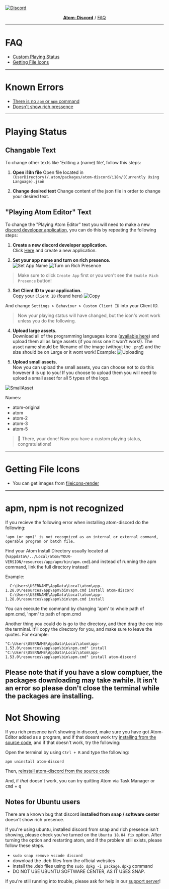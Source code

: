 [![Discord](https://s33.postimg.cc/savzs5uhb/atom-banner.png)](http://discord.gg/zfEs3K6)

<p align="center">
  <b><a href="https://github.com/HelloWorld017/atom-discord">Atom-Discord</a></b> / <a href="https://github.com/HelloWorld017/atom-discord/blob/master/faq.md">FAQ</a>
</p>

---

# FAQ

* [Custom Playing Status](#playing-status)  
* [Getting File Icons](#getting-file-icons)

---

# Known Errors

* [There is no `apm` or `npm` command](#apm-npm-is-not-recognized)
* [Doesn't show rich pressence](#not-showing)


----

# Playing Status
## Changable Text
To change other texts like 'Editing a (name) file', follow this steps:

1. **Open i18n file**
Open file located in `(UserDirectory)/.atom/packages/atom-discord/i18n/(Currently Using Language).json`

2. **Change desired text**
Change content of the json file in order to change your desired text.

## "Playing Atom Editor" Text
To change the "Playing Atom Editor" text you will need to make a new [discord developer application](https://discordapp.com/developers/applications/me/create), you can do this by repeating the following steps:


1. **Create a new discord developer application.**  
Click [Here](https://discordapp.com/developers/applications/me) and create a new application.

2. **Set your app name and turn on rich presence.**  
![Set App Name](https://i.imgur.com/2iSR7Q3.png)
![Turn on Rich Presence](https://i.imgur.com/GydIB7q.png)
> Make sure to click `Create App` first or you won't see the `Enable Rich Presence` button!

3. **Set Client ID to your application.**   
Copy your `Client ID` (found here)
![Copy](https://i.imgur.com/vVw7XjC.png)

And change `Settings > Behaviour > Custom Client ID` into your Client ID.

> Now your playing status will have changed, but the icon's wont work unless you do the following.

4. **Upload large assets.**   
Download all of the programming languages icons ([available here](https://github.com/HelloWorld017/fileicons-render/tree/master/icons)) and upload them all as large assets (if you miss one it won't work!). The asset name should be filename of the image (without the `.png`!) and the size should be on Large or it wont work!
Example:
![Uploading](https://i.imgur.com/Jqw3Jqu.png)   

5. **Upload small assets.**  
Now you can upload the small assets, you can choose not to do this however it is up to you!
If you choose to upload them you will need to upload a small asset for all 5 types of the logo.

![SmallAsset](https://i.imgur.com/iOToNbC.png)

Names:
* atom-original
* atom
* atom-2
* atom-3
* atom-5

> :tada: There, your done! Now you have a custom playing status, congratulations!

---

# Getting File Icons
* You can get images from [fileicons-render](https://github.com/HelloWorld017/fileicons-render)  

---

# apm, npm is not recognized
If you recieve the following error when installing atom-discord do the following:
```
'apm (or npm)' is not recognized as an internal or external command,
operable program or batch file.
```

Find your Atom Install Directory usually located at (`%appdata%/../Local/atom/YOUR-VERSION/resources/app/apm/bin/apm.cmd`).and instead of running the apm command, link the full directory instead!

Example:
```
  C:\Users\USERNAME\AppData\Local\atom\app-1.28.0\resources\app\apm\bin\apm.cmd install atom-discord
  C:\Users\USERNAME\AppData\Local\atom\app-1.28.0\resources\app\apm\bin\npm.cmd install
```

You can execute the command by changing 'apm' to whole path of apm.cmd, 'npm' to path of npm.cmd


Another thing you could do is go to the directory, and then drag the exe into the terminal. It'll copy the directory for you, and make sure to leave the quotes. For example:
```
"C:\Users\USERNAME\AppData\Local\atom\app-1.53.0\resources\app\apm\bin\npm.cmd" install
"C:\Users\USERNAME\AppData\Local\atom\app-1.53.0\resources\app\apm\bin\apm.cmd" install atom-discord
```

Please note that if you have a slow comptuer, the packages downloading may take awhile. It isn't an error so please don't close the terminal while the packages are installing.
---

# Not Showing
If you rich presence isn't showing in discord, make sure you have got Atom-Editor added as a program, and if that doesnt work try [installing from the source code](https://github.com/HelloWorld017/atom-discord#installing-from-source-code), and if that doesn't work, try the following:

Open the terminal by using `Ctrl + R` and type the following:

```
apm uninstall atom-discord
```

Then, [reinstall atom-discord from the source code](https://github.com/HelloWorld017/atom-discord#installing-from-source-code)


And, if _that_ doesn't work, you can try quitting Atom via Task Manager or <kbd>cmd</kbd> + <kbd>q</kbd>

## Notes for Ubuntu users
There are a known bug that discord **installed from snap / software center** doesn't show rich presence.

If you're using ubuntu, installed discord from snap and rich presence isn't showing, please check you've turned on the `Ubuntu 18.04 fix` option.
After turning the option and restarting atom, and if the problem still exists, please follow these steps.

 * `sudo snap remove vscode discord`
 * download the .deb files from the official websites
 * install the .deb files using the `sudo dpkg -i package.dpkg` command
 * DO NOT USE UBUNTU SOFTWARE CENTER, AS IT USES SNAP.

If you're still running into trouble, please ask for help in our [support server](https://discordapp.com/invite/zfEs3K6)!
